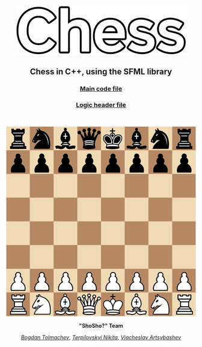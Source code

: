 <p align="center">
    <img src="images/Logo.png">
</p>

<p align="center">
    <h2 align="center">Chess in C++, using the SFML library</h2>
</p>



<h3 align="center">
<a href="https://github.com/Nikkkt/Chess-project/blob/main/chess/main.cpp">
Main code file
</a></h3>

<h3 align="center">
<a href="https://github.com/Nikkkt/Chess-project/blob/main/chess/logic.h">Logic header file
</a></h3>

<br>

<p align="center">
    <img src="images/Board.png">
</p>

<p align="center"><strong>"ShoSho?" Team</strong></p>

<p align="center"><a href="https://github.com/aokiji123"><i>Bogdan Tolmachev</i></a>, <a href="https://github.com/Nikkkt"><i>Terpilovskyi Nikita</i></a>, <a href="https://github.com/SlavikArt"><i>Viacheslav Artsybashev</i></a></p>
